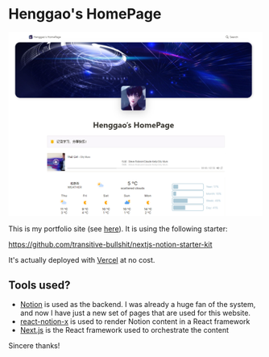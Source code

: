 <!--
 * @Description: henggao_note
 * @version: v1.0.0
 * @Author: henggao
 * @Date: 2022-03-02 21:35:44
 * @LastEditors: henggao
 * @LastEditTime: 2022-03-11 14:52:52
-->
# Henggao's HomePage

![](img/HomePage.png)

This is my portfolio site (see [here](https://blog.genghenggao.top)). It is using the following starter:

https://github.com/transitive-bullshit/nextjs-notion-starter-kit


It's actually deployed with [Vercel](https://vercel.com/) at no cost.

## Tools used?

- [Notion](https://www.notion.so/) is used as the backend. I was already a huge fan of the system, and now I have just a new set of pages that are used for this website.
- [react-notion-x](https://github.com/NotionX/react-notion-x) is used to render Notion content in a React framework
- [Next.js](https://nextjs.org/) is the React framework used to orchestrate the content

Sincere thanks!
